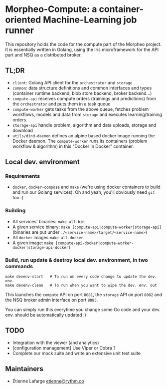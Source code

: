 Morpheo-Compute: a container-oriented Machine-Learning job runner
=================================================================

This repository holds the code for the compute part of the Morpheo project. It
is essentially written in Golang, using the Iris microframework for the API
part and NSQ as a distributed broker.

TL;DR
-----
* `client`: Golang API client for the `orchestrator` and `storage`
* `common`: data structure definitions and common interfaces and types
  (container runtime backend, blob store backend, broker backend...)
* `compute-api` receives compute orders (trainings and predictions) from the
  `orchestrator` and puts them in a task queue
* `compute-worker` gets tasks from the above queue, fetches problem workflows,
  models and data from `storage` and executes learning/training orders.
* `storage-api` handle problem, algorithm and data uploads, storage and download
* `utils/dind-daemon` defines an alpine based docker image running the Docker
  daemon. The `compute-worker` runs its containers (problem workflow &
  algorithm) in this "Docker in Docker" container.

Local dev. environment
----------------------

### Requirements

* `docker`, `docker-compose` and `make` (we're using docker containers to build
  and run our Golang services). Oh and yeah, you'll obviously need `git` too :)

### Building

* All services' binaries: `make all-bin`
* A given service binary: `make [compute-api|compute-worker|storage-api]`
  (binaries are put under `./<service-name>/target/<service-name>`)
* All `docker` images `make all-docker`
* A given image: `make [compute-api-docker|compute-worker-docker|storage-api-docker]`

### Build, run update & destroy local dev. environment, in two commands

```shell
make devenv-start   # To run on every code change to update the dev. env.
make devenv-clean   # To run when you want to wipe the dev. env. out
```

This launches the `compute` API on port `8081`, the `storage` API on port `8082`
and the NSQ broker admin interface on port `8085`.

You can simply run this everytime you change some Go code and your dev. env.
should be automatically updated :)

## TODO

* Integration with the viewer (and analytics)
* [configuration management] Use Viper or Cobra ?
* Complete our mock suite and write an extensive unit test suite

Maintainers
-----------
* Étienne Lafarge <etienne@rythm.co>
